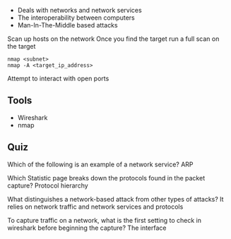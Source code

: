 - Deals with networks and network services
- The interoperability between computers
- Man-In-The-Middle based attacks

Scan up hosts on the network
Once you find the target run a full scan on the target
```
nmap <subnet>
nmap -A <target_ip_address>
```
Attempt to interact with open ports


## Tools

- Wireshark
- nmap
## Quiz


Which of the following is an example of a network service?
	ARP
	
Which Statistic page breaks down the protocols found in the packet capture?
	Protocol hierarchy
	
What distinguishes a network-based attack from other types of attacks?
	It relies on network traffic and network services and protocols
	
To capture traffic on a network, what is the first setting to check in wireshark before beginning the capture?
	The interface
